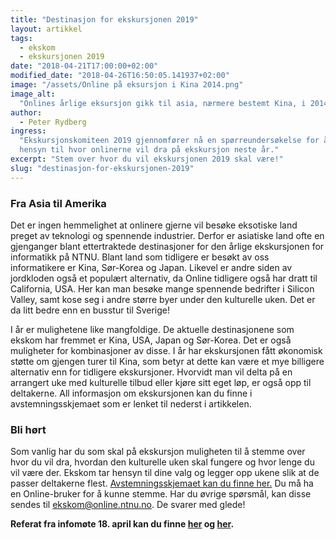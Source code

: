 ```yaml
---
title: "Destinasjon for ekskursjonen 2019"
layout: artikkel
tags:
  - ekskom
  - ekskursjonen 2019
date: "2018-04-21T17:00:00+02:00"
modified_date: "2018-04-26T16:50:05.141937+02:00"
image: "/assets/Online på eksursjon i Kina 2014.png"
image_alt:
  "Onlines årlige eksursjon gikk til asia, nærmere bestemt Kina, i 2014."
author:
  - Peter Rydberg
ingress:
  "Ekskursjonskomiteen 2019 gjennomfører nå en spørreundersøkelse for å ta
  hensyn til hvor onlinerne vil dra på ekskursjon neste år."
excerpt: "Stem over hvor du vil ekskursjonen 2019 skal være!"
slug: "destinasjon-for-ekskursjonen-2019"
---
```


### Fra Asia til Amerika

Det er ingen hemmelighet at onlinere gjerne vil besøke eksotiske land preget av
teknologi og spennende industrier. Derfor er asiatiske land ofte en gjenganger
blant ettertraktede destinasjoner for den årlige ekskursjonen for informatikk på
NTNU. Blant land som tidligere er besøkt av oss informatikere er Kina, Sør-Korea
og Japan. Likevel er andre siden av jordkloden også et populært alternativ, da
Online tidligere også har dratt til California, USA. Her kan man besøke mange
spennende bedrifter i Silicon Valley, samt kose seg i andre større byer under
den kulturelle uken. Det er da litt bedre enn en busstur til Sverige!

I år er mulighetene like mangfoldige. De aktuelle destinasjonene som ekskom har
fremmet er Kina, USA, Japan og Sør-Korea. Det er også muligheter for
kombinasjoner av disse. I år har ekskursjonen fått økonomisk støtte om gjengen
turer til Kina, som betyr at dette kan være et mye billigere alternativ enn for
tidligere ekskursjoner. Hvorvidt man vil delta på en arrangert uke med
kulturelle tilbud eller kjøre sitt eget løp, er også opp til deltakerne. All
informasjon om ekskursjonen kan du finne i avstemningsskjemaet som er lenket til
nederst i artikkelen.

### Bli hørt

Som vanlig har du som skal på ekskursjon muligheten til å stemme over hvor du
vil dra, hvordan den kulturelle uken skal fungere og hvor lenge du vil være der.
Ekskom tar hensyn til dine valg og legger opp ukene slik at de passer deltakerne
flest.
[Avstemningsskjemaet kan du finne her.](https://no.surveymonkey.com/r/TMJJPWC)
Du må ha en Online-bruker for å kunne stemme. Har du øvrige spørsmål, kan disse
sendes til ekskom@online.ntnu.no. De svarer med glede!

**Referat fra infomøte 18. april kan du finne
[her](https://studntnu-my.sharepoint.com/:b:/g/personal/pettegre_ntnu_no/EU-9tGe26z5JjFR5vtQbt78BglYK8s0CxnZMjxXa4Psd_g?e=j6jQbq)
og
[her](https://studntnu-my.sharepoint.com/:b:/g/personal/pettegre_ntnu_no/EYnx_3czCMJDuQb-lcnDHnUB6tqc5w9D7PkmLHufeYClXA?e=88nPg5).**
